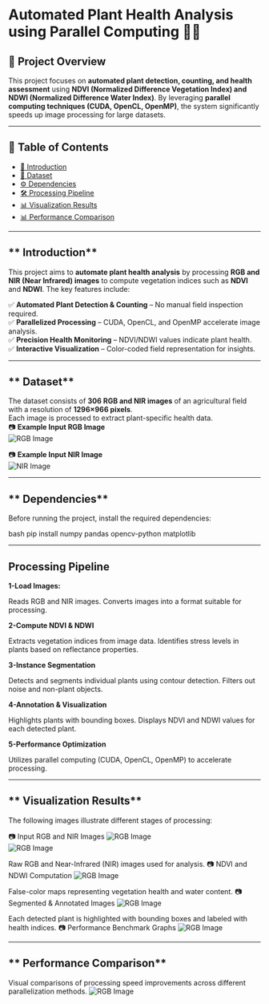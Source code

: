 # **Automated Plant Health Analysis using Parallel Computing** 🌿🚀  

## **📌 Project Overview**  
This project focuses on **automated plant detection, counting, and health assessment** using **NDVI (Normalized Difference Vegetation Index) and NDWI (Normalized Difference Water Index)**. By leveraging **parallel computing techniques (CUDA, OpenCL, OpenMP)**, the system significantly speeds up image processing for large datasets.  

---

## **📂 Table of Contents**  
- [📖 Introduction](#-introduction)  
- [📂 Dataset](#-dataset)  
- [⚙️ Dependencies](#-dependencies)  
- [🛠️ Processing Pipeline](#-processing-pipeline)  
- [📊 Visualization Results](#-visualization-results)  
- [📊 Performance Comparison](#-performance-comparison)  

---

## ** Introduction**  
This project aims to **automate plant health analysis** by processing **RGB and NIR (Near Infrared) images** to compute vegetation indices such as **NDVI** and **NDWI**. The key features include:  

✅ **Automated Plant Detection & Counting** – No manual field inspection required.  
✅ **Parallelized Processing** – CUDA, OpenCL, and OpenMP accelerate image analysis.  
✅ **Precision Health Monitoring** – NDVI/NDWI values indicate plant health.  
✅ **Interactive Visualization** – Color-coded field representation for insights.  

---

## ** Dataset**  
The dataset consists of **306 RGB and NIR images** of an agricultural field with a resolution of **1296×966 pixels**.  
Each image is processed to extract plant-specific health data.  
📷 **Example Input RGB Image**  
![RGB Image](./images/rgb_example.jpg)  

📷 **Example Input NIR Image**  
![NIR Image](./images/nir_example.jpg)  

---

## ** Dependencies**  
Before running the project, install the required dependencies:  

bash
pip install numpy pandas opencv-python matplotlib


---

## **Processing Pipeline**  
**1-Load Images:**

Reads RGB and NIR images.
Converts images into a format suitable for processing.

**2-Compute NDVI & NDWI**

Extracts vegetation indices from image data.
Identifies stress levels in plants based on reflectance properties.

**3-Instance Segmentation**

Detects and segments individual plants using contour detection.
Filters out noise and non-plant objects.

**4-Annotation & Visualization**

Highlights plants with bounding boxes.
Displays NDVI and NDWI values for each detected plant.

**5-Performance Optimization**

Utilizes parallel computing (CUDA, OpenCL, OpenMP) to accelerate processing.
 



---

## ** Visualization Results**  
The following images illustrate different stages of processing:

📷 Input RGB and NIR Images
![RGB Image](./images/rgb_example.jpg)  
![RGB Image](./images/rgb_example.jpg)  

Raw RGB and Near-Infrared (NIR) images used for analysis.
📷 NDVI and NDWI Computation
![RGB Image](./images/rgb_example.jpg)  

False-color maps representing vegetation health and water content.
📷 Segmented & Annotated Images
![RGB Image](./images/rgb_example.jpg)  

Each detected plant is highlighted with bounding boxes and labeled with health indices.
📷 Performance Benchmark Graphs
![RGB Image](./images/rgb_example.jpg)  






---

## ** Performance Comparison**  

Visual comparisons of processing speed improvements across different parallelization methods.
![RGB Image](./images/rgb_example.jpg)  








